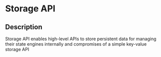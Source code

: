 # Storage API

## Description

Storage API enables high-level APIs to store persistent data for managing their state engines internally and compromises of a simple key-value storage API
